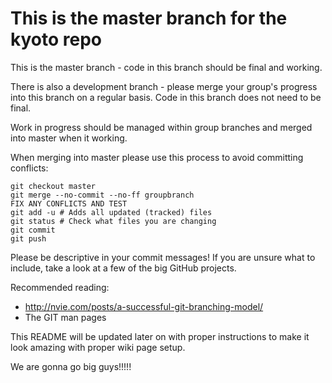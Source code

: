 This is the master branch for the kyoto repo
=====

This is the master branch - code in this branch should be final and working.

There is also a development branch - please merge your group's progress
into this branch on a regular basis. Code in this branch does not need to
be final.

Work in progress should be managed within group branches and merged into
master when it working.

When merging into master please use this process to avoid committing 
conflicts:

    git checkout master
    git merge --no-commit --no-ff groupbranch
    FIX ANY CONFLICTS AND TEST
    git add -u # Adds all updated (tracked) files
    git status # Check what files you are changing
    git commit
    git push

Please be descriptive in your commit messages! If you are unsure what to
include, take a look at a few of the big GitHub projects.

Recommended reading:
 - http://nvie.com/posts/a-successful-git-branching-model/
 - The GIT man pages

This README will be updated later on with proper instructions to make it
look amazing with proper wiki page setup.

We are gonna go big guys!!!!!
